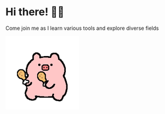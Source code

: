 # Hi there! 👋🏻
Come join me as I learn various tools and explore diverse fields

![pig dancing with drumsticks](/assets/giphy-pig-drumsticks.gif)

